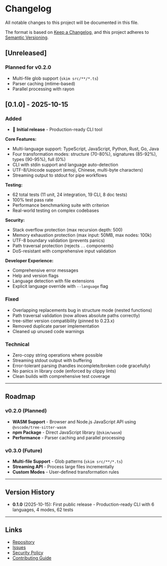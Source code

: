 # Changelog

All notable changes to this project will be documented in this file.

The format is based on [Keep a Changelog](https://keepachangelog.com/en/1.0.0/),
and this project adheres to [Semantic Versioning](https://semver.org/spec/v2.0.0.html).

## [Unreleased]

### Planned for v0.2.0
- Multi-file glob support (`skim src/**/*.ts`)
- Parser caching (mtime-based)
- Parallel processing with rayon

## [0.1.0] - 2025-10-15

### Added
- 🎉 **Initial release** - Production-ready CLI tool

**Core Features:**
- Multi-language support: TypeScript, JavaScript, Python, Rust, Go, Java
- Four transformation modes: structure (70-80%), signatures (85-92%), types (90-95%), full (0%)
- CLI with stdin support and language auto-detection
- UTF-8/Unicode support (emoji, Chinese, multi-byte characters)
- Streaming output to stdout for pipe workflows

**Testing:**
- 62 total tests (11 unit, 24 integration, 19 CLI, 8 doc tests)
- 100% test pass rate
- Performance benchmarking suite with criterion
- Real-world testing on complex codebases

**Security:**
- Stack overflow protection (max recursion depth: 500)
- Memory exhaustion protection (max input: 50MB, max nodes: 100k)
- UTF-8 boundary validation (prevents panics)
- Path traversal protection (rejects `..` components)
- DoS-resistant with comprehensive input validation

**Developer Experience:**
- Comprehensive error messages
- Help and version flags
- Language detection with file extensions
- Explicit language override with `--language` flag

### Fixed
- Overlapping replacements bug in structure mode (nested functions)
- Path traversal validation (now allows absolute paths correctly)
- tree-sitter version compatibility (pinned to 0.23.x)
- Removed duplicate parser implementation
- Cleaned up unused code warnings

### Technical
- Zero-copy string operations where possible
- Streaming stdout output with buffering
- Error-tolerant parsing (handles incomplete/broken code gracefully)
- No panics in library code (enforced by clippy lints)
- Clean builds with comprehensive test coverage

---

## Roadmap

### v0.2.0 (Planned)
- **WASM Support** - Browser and Node.js JavaScript API using `@vscode/tree-sitter-wasm`
- **npm Package** - Direct JavaScript library (`@skim/wasm`)
- **Performance** - Parser caching and parallel processing

### v0.3.0 (Future)
- **Multi-file Support** - Glob patterns (`skim src/**/*.ts`)
- **Streaming API** - Process large files incrementally
- **Custom Modes** - User-defined transformation rules

---

## Version History

- **0.1.0** (2025-10-15): First public release - Production-ready CLI with 6 languages, 4 modes, 62 tests

---

## Links

- [Repository](https://github.com/dean0x/skim)
- [Issues](https://github.com/dean0x/skim/issues)
- [Security Policy](SECURITY.md)
- [Contributing Guide](CONTRIBUTING.md)
